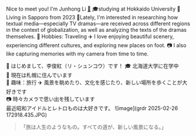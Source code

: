Nice to meet you! I'm Junhong Li 
[📩](mailto:risyunkou0902@gmail.com)
🎓studying at Hokkaido University
📍 Living in Sapporo from 2023
📖Lately, I'm interested in researching how textual media—especially TV dramas—are received across different regions in the context of globalization,
as well as analyzing the texts of the dramas themselves.
🌱 Hobbies: Traveling ✈️ I love enjoying beautiful scenery, experiencing different cultures, and exploring new places on foot.
📷 I also like capturing memories with my camera from time to time.


 👋 はじめまして、李俊紅（リ・シュンコウ）です！
🎓 北海道大学に在学中  
📍 現在は札幌に住んでいます  
🌱 趣味：旅行 ✈️ 風景を眺めたり、文化を感じたり、新しい場所を歩くことが大好きです  
📷 時々カメラで思い出を残しています  
最近昭和アイドルとレトロものは大好きです。
![image](grdr 2025-02-26 172918.435.JPG)
> 「旅は人生のようなもの。すべての道が、新しい風景になる。」
